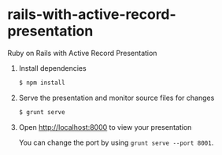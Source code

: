 # rails-with-active-record-presentation
Ruby on Rails with Active Record Presentation

1. Install dependencies
   ```sh
   $ npm install
   ```

2. Serve the presentation and monitor source files for changes
   ```sh
   $ grunt serve
   ```

3. Open <http://localhost:8000> to view your presentation

   You can change the port by using `grunt serve --port 8001`.
